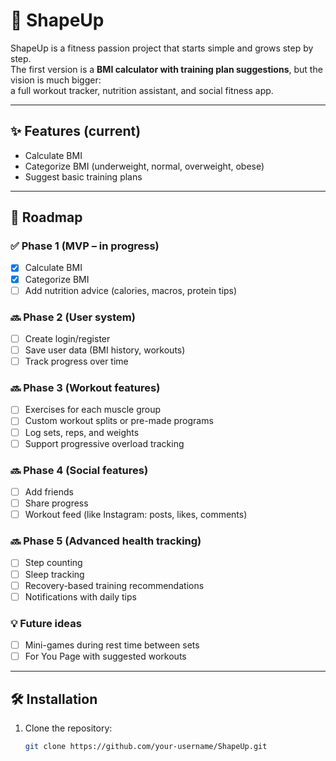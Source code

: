 # 💪 ShapeUp

ShapeUp is a fitness passion project that starts simple and grows step by step.  
The first version is a **BMI calculator with training plan suggestions**, but the vision is much bigger:  
a full workout tracker, nutrition assistant, and social fitness app.

---

## ✨ Features (current)
- Calculate BMI
- Categorize BMI (underweight, normal, overweight, obese)
- Suggest basic training plans

---

## 🚀 Roadmap

### ✅ Phase 1 (MVP – in progress)
- [x] Calculate BMI
- [x] Categorize BMI
- [ ] Add nutrition advice (calories, macros, protein tips)

### 🔜 Phase 2 (User system)
- [ ] Create login/register
- [ ] Save user data (BMI history, workouts)
- [ ] Track progress over time

### 🔜 Phase 3 (Workout features)
- [ ] Exercises for each muscle group
- [ ] Custom workout splits or pre-made programs
- [ ] Log sets, reps, and weights
- [ ] Support progressive overload tracking

### 🔜 Phase 4 (Social features)
- [ ] Add friends
- [ ] Share progress
- [ ] Workout feed (like Instagram: posts, likes, comments)

### 🔜 Phase 5 (Advanced health tracking)
- [ ] Step counting
- [ ] Sleep tracking
- [ ] Recovery-based training recommendations
- [ ] Notifications with daily tips

### 💡 Future ideas
- [ ] Mini-games during rest time between sets
- [ ] For You Page with suggested workouts

---

## 🛠 Installation

1. Clone the repository:
   ```bash
   git clone https://github.com/your-username/ShapeUp.git
